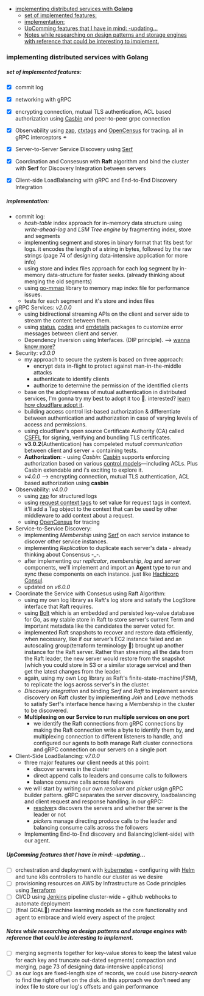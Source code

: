 - [implementing distributed services with **Golang**](#implementing-distributed-services-with-golang)
    - [set of implemented features:](#set-of-implemented-features)
    - [implementation:](#implementation)
    - [UpComming features that I have in mind: -updating...](#upcomming-features-that-i-have-in-mind--updating)
    - [Notes while researching on design patterns and storage engines with reference that could be interesting to implement.](#notes-while-researching-on-design-patterns-and-storage-engines-with-reference-that-could-be-interesting-to-implement)

### implementing distributed services with **Golang**

##### set of implemented features: 
- [x] commit log
- [x] networking with gRPC
- [x] encrypting connection, mutual TLS authentication, ACL based authorization using [Casbin](https://github.com/casbin/casbin) and peer-to-peer grpc connection
- [x] Observability using [zap](github.com/grpc-ecosystem/go-grpc-middleware/logging/zap), [ctxtags](github.com/grpc-ecosystem/go-grpc-middleware/tags) and [OpenCensus](go.opencensus.io) for tracing. all in gRPC interceptors ⚭
- [x] Server-to-Server Service Discovery using [Serf](https://www.serf.io)
- [x] Coordination and Consesusn with **Raft** algorithm and bind the cluster with **Serf** for Discovery Integration between servers
- [x] Client-side LoadBalancing with gRPC and End-to-End Discovery Integration 


##### implementation:
- commit log:
    - *hash-table* index approach for in-memory data structure using *write-ahead-log* and *LSM Tree engine* by fragmenting index, store and segments
    - implementing segment and stores in binary format that fits best for logs. it encodes the length of a string in bytes, followed by the raw strings (page 74 of designing data-intensive application for more info)
    - using store and index files approach for each log segment by in-memory data-structure for faster seeks. (already thinking about merging the old segments)
    - using [go-mmap](https://pkg.go.dev/github.com/go-mmap/mmap) library to memory map index file for performance issues.
    - tests for each segment and it's store and index files
- gRPC Services: *v2.0.0*
    - using bidirectional streaming APIs on the client and server side to stream the content between them.
    - using [status](https://godoc.org/google.golang.org/grpc/status), [codes](https://godoc.org/google.golang.org/grpc/codes) and [errdetails](https://godoc.org/google.golang.org/genproto/googleapis/rpc/errdetails) packages to customize error messages between client and server.
    - Dependency Inversion using Interfaces. (DIP principle). --> [wanna know more?](https://medium.com/@sumit-s/the-dependency-inversion-principle-dip-in-golang-fb0bdc503972)
- Security: *v3.0.0*
    - my approach to secure the system is based on three approach:
        - encrypt data in-flight to protect against man-in-the-middle attacks
        - authenticate to identify clients
        - authorize to determine the permission of the identified clients
    - base on the adoptiveness of mutual authentication in distributed services, I'm gonna try my best to adopt it too 🤠. interested? [learn how cloudflare adopt it](https://blog.cloudflare.com/how-to-build-your-own-public-key-infrastructure).
    - building access control list-based authorization & differentiate between authentication and authorization in case of varying levels of access and permissions.
    - using cloudflare's open source Certificate Authority (CA) called [CSFFL](https://blog.cloudflare.com/introducing-cfssl) for signing, verifying and bundling TLS certificates.
    - **v3.0.2**(Authentication) has compeleted *mutual communication* between client and server + containing tests.
    - **Authorization**:
            - using *Casbin*: [Casbin](https://github.com/casbin/casbin) supports enforcing authorization based on various [control models](https://github.com/casbin/casbin#supported-models)—including ACLs. Plus Casbin extendable and i's exciting to explore it.
    - *v4.0.0* --> encrypting connection, mutual TLS authentication, ACL based authorization using **casbin**
- Observability: *v4.0.0*
    - using [zap](github.com/grpc-ecosystem/go-grpc-middleware/logging/zap) for structured logs
    - using [request context tags](github.com/grpc-ecosystem/go-grpc-middleware/tags) to set value for request tags in context.
    it'll add a Tag object to the context that can be used by other middleware to add context about a request.
    - using [OpenCensus](go.opencensus.io) for tracing
- Service-to-Service Discovery: 
    - implementing *Membership* using [Serf](https://www.serf.io) on each service instance to discover other service instances.
    - implementing *Replication* to duplicate each server's data - already thinking about Consensus -_-.
    - after implementing our *replicator*, *membership*, *log* and *server* components, we'll implement and import an **Agent** type to run and sync these components on each instance. just like [Hachicorp Consul](https://github.com/hashicorp/consul).
    - updated on *v6.0.0*
- Coordinate the Service with Consesus using Raft Algorithm:
    - using my own log library as Raft's log store and satisfy the LogStore interface that Raft requires.
    - using [Bolt](https://github.com/boltdb/bolt) which is an embedded and persisted key-value database for Go, as my stable store in Raft to store server's current Term and important metadata like the candidates the server voted for.
    - implemented Raft snapshots to recover and restore data efficiently, when necessary, like if our server’s EC2 instance failed and an autoscaling group(terraform terminology 🥸) brought up another instance for the Raft server. Rather than streaming all the data from the Raft leader, the new server would restore from the snapshot (which you could store in S3 or a similar storage service) and then get the latest changes from the leader.
    - again, using my own Log library as Raft's finite-state-machine(*FSM*), to replicate the logs across server's in the cluster.
    - *Discovery integration* and binding *Serf* and *Raft* to implement service discovery on Raft cluster by implementing *Join* and *Leave* methods to satisfy Serf's interface hence having a Membership in the cluster to be discovered.
    - **Multiplexing on our Service to run multiple services on one port**
        - we identify the Raft connections from gRPC connections by making the Raft connection write a byte to identify them by, and multiplexing connection to different listeners to handle, and configured our agents to both manage Raft cluster connections and gRPC connection on our servers on a single port
- Client-Side LoadBalancing: *v7.0.0*
    - three major features our client needs at this point:
        - discover servers in the cluster
        - direct append calls to leaders and consume calls to followers
        - balance consume calls across followers
    - we will start by writing our own *resolver* and *picker* usign gRPC builder pattern. gRPC separates the server discovery, loadbalancing and client request and response handling. in our gRPC:
      - [resolver](https://google.golang.org/grpc/resolver)s discovers the servers and whether the server is the leader or not
      - *picker*s manage directing produce calls to the leader and balancing consume calls across the followers
    - Implementing End-to-End discovery and Balancing(client-side) with our agent.





##### UpComming features that I have in mind: -updating...
- [ ] orchestration and deployment with [kubernetes](https://kuberenetes.io) + configuring with [Helm](https://helm.sh) and tune k8s controllers to handle our cluster as we desire
- [ ] provisioning resources on AWS by Infrastructure as Code principles using [Terraform](https://www.terraform.io)
- [ ] CI/CD using [Jenkins](https://www.jenkins.io) pipeline cluster-wide + github webhooks to automate deployment
- [ ] (final GOAL👾) machine learning models as the core functionality and agent to embrace and wield every aspect of the project

##### Notes while researching on design patterns and storage engines with reference that could be interesting to implement.
- [ ] merging segments together for key-value stores to keep the latest value for each key and truncate out-dated segments( compaction and merging, page 73 of designing data-intensive applications)
- [ ] as our logs are fixed-length size of records, we could use *binary-search* to find the right offset on the disk. in this approach we don't need any index file to store our log's offsets and gain performance